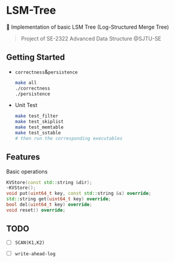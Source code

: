 # LSM-Tree

:hugs: Implementation of basic LSM Tree (Log-Structured Merge Tree)

> Project of SE-2322 Advanced Data Structure @SJTU-SE



## Getting Started

- `correctness`&`persistence`

  ```bash
  make all
  ./correctness
  ./persistence
  ```

- Unit Test

  ```bash
  make test_filter
  make test_skiplist
  make test_memtable
  make test_sstable
  # then run the corresponding executables
  ```

  

## Features

Basic operations

```c++
KVStore(const std::string &dir);
~KVStore();
void put(uint64_t key, const std::string &s) override;
std::string get(uint64_t key) override;
bool del(uint64_t key) override;
void reset() override;
```



## TODO

- [ ] `SCAN(K1,K2)`

- [ ] `write-ahead-log`